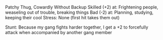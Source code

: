 Patchy Thug, Cowardly Without Backup
Skilled (+2) at: Frightening people, weaseling out of trouble, breaking things
Bad (-2) at: Planning, studying, keeping their cool
Stress: None (first hit takes them out)

Stunt: Because my gang fights harder together, I get a +2 to forcefully attack when accompanied by another gang member